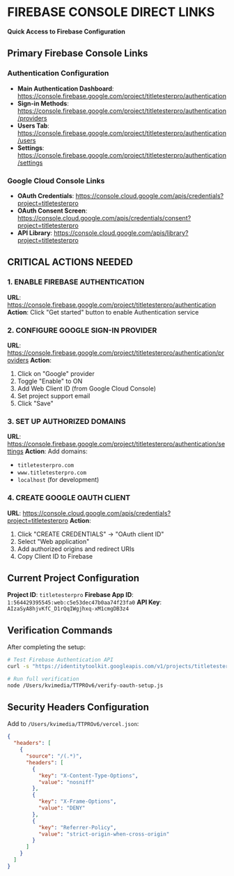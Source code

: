 # FIREBASE CONSOLE DIRECT LINKS

**Quick Access to Firebase Configuration**

## Primary Firebase Console Links

### Authentication Configuration
- **Main Authentication Dashboard**: https://console.firebase.google.com/project/titletesterpro/authentication
- **Sign-in Methods**: https://console.firebase.google.com/project/titletesterpro/authentication/providers
- **Users Tab**: https://console.firebase.google.com/project/titletesterpro/authentication/users
- **Settings**: https://console.firebase.google.com/project/titletesterpro/authentication/settings

### Google Cloud Console Links
- **OAuth Credentials**: https://console.cloud.google.com/apis/credentials?project=titletesterpro
- **OAuth Consent Screen**: https://console.cloud.google.com/apis/credentials/consent?project=titletesterpro
- **API Library**: https://console.cloud.google.com/apis/library?project=titletesterpro

## CRITICAL ACTIONS NEEDED

### 1. ENABLE FIREBASE AUTHENTICATION
**URL**: https://console.firebase.google.com/project/titletesterpro/authentication
**Action**: Click "Get started" button to enable Authentication service

### 2. CONFIGURE GOOGLE SIGN-IN PROVIDER
**URL**: https://console.firebase.google.com/project/titletesterpro/authentication/providers
**Action**: 
1. Click on "Google" provider
2. Toggle "Enable" to ON
3. Add Web Client ID (from Google Cloud Console)
4. Set project support email
5. Click "Save"

### 3. SET UP AUTHORIZED DOMAINS
**URL**: https://console.firebase.google.com/project/titletesterpro/authentication/settings
**Action**: Add domains:
- `titletesterpro.com`
- `www.titletesterpro.com`
- `localhost` (for development)

### 4. CREATE GOOGLE OAUTH CLIENT
**URL**: https://console.cloud.google.com/apis/credentials?project=titletesterpro
**Action**: 
1. Click "CREATE CREDENTIALS" → "OAuth client ID"
2. Select "Web application"
3. Add authorized origins and redirect URIs
4. Copy Client ID to Firebase

## Current Project Configuration

**Project ID**: `titletesterpro`
**Firebase App ID**: `1:564429395545:web:c5e53dec47b0aa74f23fa0`
**API Key**: `AIzaSyA8hjvKfC_D1rQqIWgjhxq-xM1cmgDB3z4`

## Verification Commands

After completing the setup:

```bash
# Test Firebase Authentication API
curl -s "https://identitytoolkit.googleapis.com/v1/projects/titletesterpro/config?key=AIzaSyA8hjvKfC_D1rQqIWgjhxq-xM1cmgDB3z4"

# Run full verification
node /Users/kvimedia/TTPROv6/verify-oauth-setup.js
```

## Security Headers Configuration

Add to `/Users/kvimedia/TTPROv6/vercel.json`:

```json
{
  "headers": [
    {
      "source": "/(.*)",
      "headers": [
        {
          "key": "X-Content-Type-Options",
          "value": "nosniff"
        },
        {
          "key": "X-Frame-Options",
          "value": "DENY"
        },
        {
          "key": "Referrer-Policy",
          "value": "strict-origin-when-cross-origin"
        }
      ]
    }
  ]
}
```